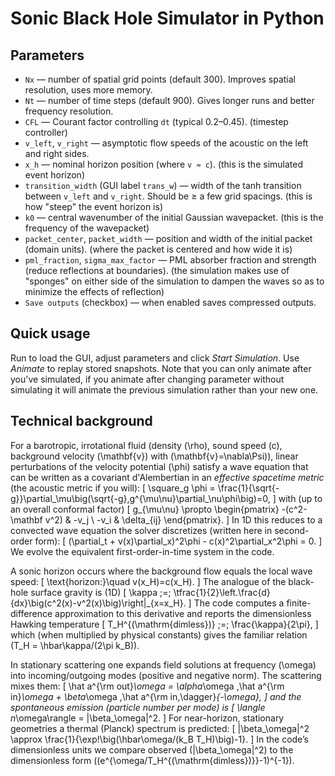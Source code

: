 # Sonic Black Hole Simulator in Python

## Parameters
- `Nx` — number of spatial grid points (default 300). Improves spatial resolution, uses more memory.
- `Nt` — number of time steps (default 900). Gives longer runs and better frequency resolution.
- `CFL` — Courant factor controlling `dt` (typical 0.2–0.45). (timestep controller)
- `v_left`, `v_right` — asymptotic flow speeds of the acoustic on the left and right sides.
- `x_h` — nominal horizon position (where `v ≈ c`). (this is the simulated event horizon)
- `transition_width` (GUI label `trans_w`) — width of the tanh transition between `v_left` and `v_right`. Should be ≥ a few grid spacings. (this is how "steep" the event horizon is)
- `k0` — central wavenumber of the initial Gaussian wavepacket. (this is the frequency of the wavepacket)
- `packet_center`, `packet_width` — position and width of the initial packet (domain units). (where the packet is centered and how wide it is)
- `pml_fraction`, `sigma_max_factor` — PML absorber fraction and strength (reduce reflections at boundaries). (the simulation makes use of "sponges" on either side of the simulation to dampen the waves so as to minimize the effects of reflection)
- `Save outputs` (checkbox) — when enabled saves compressed outputs.

## Quick usage
Run to load the GUI, adjust parameters and click *Start Simulation*. Use *Animate* to replay stored snapshots. Note that you can only animate after you've simulated, if you animate after changing parameter without simulating it will animate the previous simulation rather than your new one.

## Technical background

For a barotropic, irrotational fluid (density \(\rho\), sound speed \(c\), background velocity \(\mathbf{v}\) with \(\mathbf{v}=\nabla\Psi\)), linear perturbations of the velocity potential \(\phi\) satisfy a wave equation that can be written as a covariant d'Alembertian in an *effective spacetime metric* (the acoustic metric if you will): \[ \square_g \phi = \frac{1}{\sqrt{-g}}\partial_\mu\big(\sqrt{-g}\,g^{\mu\nu}\partial_\nu\phi\big)=0, \] with (up to an overall conformal factor) \[ g_{\mu\nu} \propto \begin{pmatrix} -(c^2-\mathbf v^2) & -v_j \\ -v_i & \delta_{ij} \end{pmatrix}. \] In 1D this reduces to a convected wave equation the solver discretizes (written here in second-order form): \[ (\partial_t + v(x)\partial_x)^2\phi - c(x)^2\partial_x^2\phi = 0. \] We evolve the equivalent first-order-in-time system in the code.

A sonic horizon occurs where the background flow equals the local wave speed: \[ \text{horizon:}\quad v(x_H)=c(x_H). \] The analogue of the black-hole surface gravity is (1D) \[ \kappa \;=\; \tfrac{1}{2}\left.\frac{d}{dx}\big(c^2(x)-v^2(x)\big)\right|_{x=x_H}. \] The code computes a finite-difference approximation to this derivative and reports the dimensionless Hawking temperature \[ T_H^{(\mathrm{dimless})} \;=\; \frac{\kappa}{2\pi}, \] which (when multiplied by physical constants) gives the familiar relation \(T_H = \hbar\kappa/(2\pi k_B)\). 

In stationary scattering one expands field solutions at frequency \(\omega\) into incoming/outgoing modes (positive and negative norm). The scattering mixes them: \[ \hat a^{\rm out}_\omega = \alpha_\omega \,\hat a^{\rm in}_\omega + \beta_\omega \,\hat a^{\rm in\,\dagger}_{-\omega}, \] and the spontaneous emission (particle number per mode) is \[ \langle n_\omega\rangle = |\beta_\omega|^2. \] For near-horizon, stationary geometries a thermal (Planck) spectrum is predicted: \[ |\beta_\omega|^2 \approx \frac{1}{\exp\!\big(\hbar\omega/(k_B T_H)\big)-1}. \] In the code’s dimensionless units we compare observed \(|\beta_\omega|^2\) to the dimensionless form \((e^{\omega/T_H^{(\mathrm{dimless})}}-1)^{-1}\).